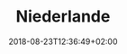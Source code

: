 ---
title: "Niederlande"
date: 2018-08-23T12:36:49+02:00
draft: false
menu: 
    correlaidx:
        weight: 5
---